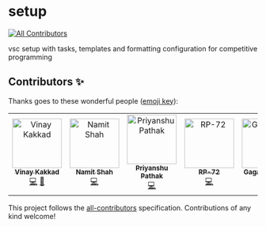 # setup
<!-- ALL-CONTRIBUTORS-BADGE:START - Do not remove or modify this section -->
[![All Contributors](https://img.shields.io/badge/all_contributors-7-orange.svg?style=flat-square)](#contributors-)
<!-- ALL-CONTRIBUTORS-BADGE:END -->
vsc setup with tasks, templates and formatting configuration for competitive programming

## Contributors ✨

Thanks goes to these wonderful people ([emoji key](https://allcontributors.org/docs/en/emoji-key)):

<!-- ALL-CONTRIBUTORS-LIST:START - Do not remove or modify this section -->
<!-- prettier-ignore-start -->
<!-- markdownlint-disable -->
<table>
  <tbody>
    <tr>
      <td align="center"><a href="https://vinaykakkad.tech/"><img src="https://avatars.githubusercontent.com/u/56934712?v=4?s=100" width="100px;" alt="Vinay Kakkad"/><br /><sub><b>Vinay Kakkad</b></sub></a><br /><a href="https://github.com/vinaykakkad/setup/commits?author=vinaykakkad" title="Code">💻</a> <a href="#maintenance-vinaykakkad" title="Maintenance">🚧</a></td>
      <td align="center"><a href="https://github.com/NamitS27"><img src="https://avatars.githubusercontent.com/u/46996122?v=4?s=100" width="100px;" alt="Namit Shah"/><br /><sub><b>Namit Shah</b></sub></a><br /><a href="https://github.com/vinaykakkad/setup/commits?author=NamitS27" title="Code">💻</a></td>
      <td align="center"><a href="https://github.com/priyanshu-28"><img src="https://avatars.githubusercontent.com/u/76212148?v=4?s=100" width="100px;" alt="Priyanshu Pathak"/><br /><sub><b>Priyanshu Pathak</b></sub></a><br /><a href="https://github.com/vinaykakkad/setup/commits?author=priyanshu-28" title="Code">💻</a></td>
      <td align="center"><a href="https://github.com/RP-72"><img src="https://avatars.githubusercontent.com/u/59957244?v=4?s=100" width="100px;" alt="RP-72"/><br /><sub><b>RP-72</b></sub></a><br /><a href="https://github.com/vinaykakkad/setup/commits?author=RP-72" title="Code">💻</a></td>
      <td align="center"><a href="https://github.com/Gagansankhla"><img src="https://avatars.githubusercontent.com/u/63205462?v=4?s=100" width="100px;" alt="Gagansankhla"/><br /><sub><b>Gagansankhla</b></sub></a><br /><a href="https://github.com/vinaykakkad/setup/commits?author=Gagansankhla" title="Code">💻</a></td>
      <td align="center"><a href="https://github.com/neelpopat242"><img src="https://avatars.githubusercontent.com/u/60340946?v=4?s=100" width="100px;" alt="Neel Popat"/><br /><sub><b>Neel Popat</b></sub></a><br /><a href="https://github.com/vinaykakkad/setup/commits?author=neelpopat242" title="Code">💻</a></td>
      <td align="center"><a href="https://github.com/nipun3333"><img src="https://avatars.githubusercontent.com/u/70288062?v=4?s=100" width="100px;" alt="Nipun Patel"/><br /><sub><b>Nipun Patel</b></sub></a><br /><a href="https://github.com/vinaykakkad/setup/commits?author=nipun3333" title="Code">💻</a></td>
    </tr>
  </tbody>
</table>

<!-- markdownlint-restore -->
<!-- prettier-ignore-end -->

<!-- ALL-CONTRIBUTORS-LIST:END -->

This project follows the [all-contributors](https://github.com/all-contributors/all-contributors) specification. Contributions of any kind welcome!
